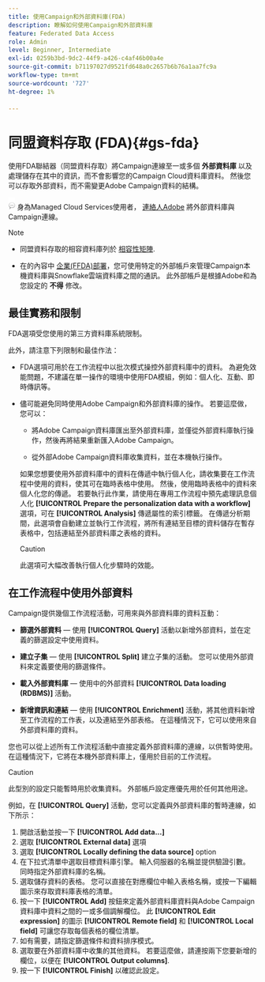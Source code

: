 ```yaml
---
title: 使用Campaign和外部資料庫(FDA)
description: 瞭解如何使用Campaign和外部資料庫
feature: Federated Data Access
role: Admin
level: Beginner, Intermediate
exl-id: 0259b3bd-9dc2-44f9-a426-c4af46b00a4e
source-git-commit: b71197027d9521fd648a0c2657b6b76a1aa7fc9a
workflow-type: tm+mt
source-wordcount: '727'
ht-degree: 1%

---
```


# 同盟資料存取 (FDA){#gs-fda}

使用FDA聯結器（同盟資料存取）將Campaign連線至一或多個 **外部資料庫** 以及處理儲存在其中的資訊，而不會影響您的Campaign Cloud資料庫資料。 然後您可以存取外部資料，而不需變更Adobe Campaign資料的結構。

![](../assets/do-not-localize/speech.png) 身為Managed Cloud Services使用者， [連絡人Adobe](../start/campaign-faq.md#support) 將外部資料庫與Campaign連線。


>[!NOTE]
>
>* 同盟資料存取的相容資料庫列於 [相容性矩陣](../start/compatibility-matrix.md).
>
>* 在的內容中 [企業(FFDA)部署](../architecture/enterprise-deployment.md)，您可使用特定的外部帳戶來管理Campaign本機資料庫與Snowflake雲端資料庫之間的通訊。 此外部帳戶是根據Adobe和為您設定的 **不得** 修改。
>


## 最佳實務和限制

FDA選項受您使用的第三方資料庫系統限制。

此外，請注意下列限制和最佳作法：

* FDA選項可用於在工作流程中以批次模式操控外部資料庫中的資料。 為避免效能問題，不建議在單一操作的環境中使用FDA模組，例如：個人化、互動、即時傳訊等。

* 儘可能避免同時使用Adobe Campaign和外部資料庫的操作。 若要這麼做，您可以：

   * 將Adobe Campaign資料庫匯出至外部資料庫，並僅從外部資料庫執行操作，然後再將結果重新匯入Adobe Campaign。

   * 從外部Adobe Campaign資料庫收集資料，並在本機執行操作。

  如果您想要使用外部資料庫中的資料在傳遞中執行個人化，請收集要在工作流程中使用的資料，使其可在臨時表格中使用。 然後，使用臨時表格中的資料來個人化您的傳遞。 若要執行此作業，請使用在專用工作流程中預先處理訊息個人化 **[!UICONTROL Prepare the personalization data with a workflow]** 選項，可在 **[!UICONTROL Analysis]** 傳遞屬性的索引標籤。 在傳遞分析期間，此選項會自動建立並執行工作流程，將所有連結至目標的資料儲存在暫存表格中，包括連結至外部資料庫之表格的資料。

  >[!CAUTION]
  >
  >此選項可大幅改善執行個人化步驟時的效能。


## 在工作流程中使用外部資料

Campaign提供幾個工作流程活動，可用來與外部資料庫的資料互動：

* **篩選外部資料**  — 使用 **[!UICONTROL Query]** 活動以新增外部資料，並在定義的篩選設定中使用資料。

* **建立子集**  — 使用 **[!UICONTROL Split]** 建立子集的活動。 您可以使用外部資料來定義要使用的篩選條件。

* **載入外部資料庫**  — 使用中的外部資料 **[!UICONTROL Data loading (RDBMS)]** 活動。

* **新增資訊和連結**  — 使用 **[!UICONTROL Enrichment]** 活動，將其他資料新增至工作流程的工作表，以及連結至外部表格。 在這種情況下，它可以使用來自外部資料庫的資料。

您也可以從上述所有工作流程活動中直接定義外部資料庫的連線，以供暫時使用。 在這種情況下，它將在本機外部資料庫上，僅用於目前的工作流程。

>[!CAUTION]
>
>此型別的設定只能暫時用於收集資料。 外部帳戶設定應優先用於任何其他用途。

例如，在 **[!UICONTROL Query]** 活動，您可以定義與外部資料庫的暫時連線，如下所示：

1. 開啟活動並按一下 **[!UICONTROL Add data...]**
1. 選取 **[!UICONTROL External data]** 選項
1. 選取 **[!UICONTROL Locally defining the data source]** option
1. 在下拉式清單中選取目標資料庫引擎。 輸入伺服器的名稱並提供驗證引數。 同時指定外部資料庫的名稱。
1. 選取儲存資料的表格。 您可以直接在對應欄位中輸入表格名稱，或按一下編輯圖示來存取資料庫表格的清單。
1. 按一下 **[!UICONTROL Add]** 按鈕來定義外部資料庫資料與Adobe Campaign資料庫中資料之間的一或多個調解欄位。 此 **[!UICONTROL Edit expression]** 的圖示 **[!UICONTROL Remote field]** 和 **[!UICONTROL Local field]** 可讓您存取每個表格的欄位清單。
1. 如有需要，請指定篩選條件和資料排序模式。
1. 選取要在外部資料庫中收集的其他資料。 若要這麼做，請連按兩下您要新增的欄位，以便在 **[!UICONTROL Output columns]**.
1. 按一下 **[!UICONTROL Finish]** 以確認此設定。
